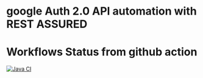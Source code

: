 # google Auth 2.0 API automation with REST ASSURED


# Workflows Status from github action
[![Java CI](https://github.com/Ghost173/REST-ASSURED-Google-Auth-2.0/actions/workflows/java-ci.yml/badge.svg)](https://github.com/Ghost173/REST-ASSURED-Google-Auth-2.0/actions/workflows/java-ci.yml)